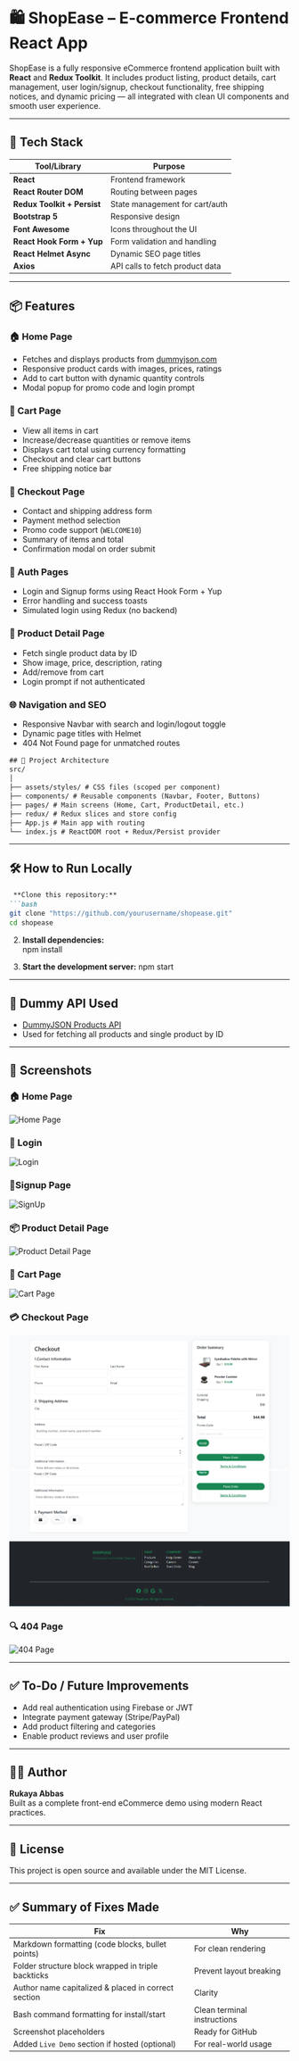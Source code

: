 # 🛍️ ShopEase – E-commerce Frontend React App

ShopEase is a fully responsive eCommerce frontend application built with **React** and **Redux Toolkit**. It includes product listing, product details, cart management, user login/signup, checkout functionality, free shipping notices, and dynamic pricing — all integrated with clean UI components and smooth user experience.

---

## 🚀 Tech Stack

| Tool/Library | Purpose |
|--------------|---------|
| **React** | Frontend framework |
| **React Router DOM** | Routing between pages |
| **Redux Toolkit + Persist** | State management for cart/auth |
| **Bootstrap 5** | Responsive design |
| **Font Awesome** | Icons throughout the UI |
| **React Hook Form + Yup** | Form validation and handling |
| **React Helmet Async** | Dynamic SEO page titles |
| **Axios** | API calls to fetch product data |

---

## 📦 Features

### 🏠 Home Page
- Fetches and displays products from [dummyjson.com](https://dummyjson.com/)
- Responsive product cards with images, prices, ratings
- Add to cart button with dynamic quantity controls
- Modal popup for promo code and login prompt

### 🛒 Cart Page
- View all items in cart
- Increase/decrease quantities or remove items
- Displays cart total using currency formatting
- Checkout and clear cart buttons
- Free shipping notice bar

### 🧾 Checkout Page
- Contact and shipping address form
- Payment method selection
- Promo code support (`WELCOME10`)
- Summary of items and total
- Confirmation modal on order submit

### 🔐 Auth Pages
- Login and Signup forms using React Hook Form + Yup
- Error handling and success toasts
- Simulated login using Redux (no backend)

### 📄 Product Detail Page
- Fetch single product data by ID
- Show image, price, description, rating
- Add/remove from cart
- Login prompt if not authenticated

### 🌐 Navigation and SEO
- Responsive Navbar with search and login/logout toggle
- Dynamic page titles with Helmet
- 404 Not Found page for unmatched routes

``` 
## 🧠 Project Architecture
src/
│
├── assets/styles/ # CSS files (scoped per component)
├── components/ # Reusable components (Navbar, Footer, Buttons)
├── pages/ # Main screens (Home, Cart, ProductDetail, etc.)
├── redux/ # Redux slices and store config
├── App.js # Main app with routing
└── index.js # ReactDOM root + Redux/Persist provider
```
------------------------------

## 🛠️ How to Run Locally

```md
 **Clone this repository:**
```bash
git clone "https://github.com/yourusername/shopease.git"
cd shopease
```
2. **Install dependencies:**                 
npm install

3. **Start the development server:**
npm start

------------------------------

## 🧪 Dummy API Used
- [DummyJSON Products API](https://dummyjson.com/)
- Used for fetching all products and single product by ID

------------------------------

## 📸 Screenshots

### 🏠 Home Page
![Home Page](../e-commerce/src/assets//images/Home.png)

### 🔐 Login
![Login](../e-commerce/src/assets//images/LogIn.png)

### 🔐Signup Page
![SignUp](../e-commerce/src/assets//images/SignUp.png)

### 📦 Product Detail Page
![Product Detail Page](../e-commerce/src/assets//images/Product-Detail.png)

### 🛒 Cart Page
![Cart Page](../e-commerce/src/assets//images/Cart.png)

### 💳 Checkout Page
![Checkout Page](./src//assets//images//Checkout1.png)
![Checkout Page](./src//assets//images/Checkout2.png)

### 🔍 404 Page
![404 Page](../e-commerce/src/assets//images/Notfound.png)

------------------------------

## ✅ To-Do / Future Improvements
- Add real authentication using Firebase or JWT
- Integrate payment gateway (Stripe/PayPal)
- Add product filtering and categories
- Enable product reviews and user profile

------------------------------

## 👩‍💻 Author
**Rukaya Abbas**  
Built as a complete front-end eCommerce demo using modern React practices.

------------------------------

## 📄 License
This project is open source and available under the MIT License.

------------------------------

## ✅ Summary of Fixes Made

| Fix                                                 | Why                               |
|------------------------------------------------------|------------------------------------|
| Markdown formatting (code blocks, bullet points)     | For clean rendering               |
| Folder structure block wrapped in triple backticks   | Prevent layout breaking           |
| Author name capitalized & placed in correct section  | Clarity                           |
| Bash command formatting for install/start            | Clean terminal instructions       |
| Screenshot placeholders                              | Ready for GitHub                  |
| Added `Live Demo` section if hosted (optional)       | For real-world usage              |
